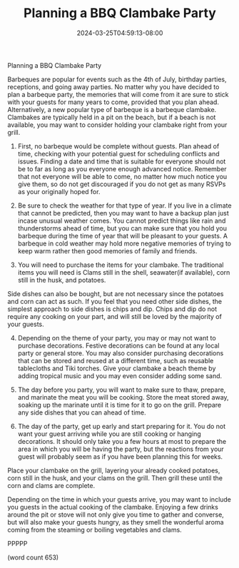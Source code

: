 ﻿---
title: "Planning a BBQ Clambake Party"
date: 2024-03-25T04:59:13-08:00
description: "BBQs txt Tips for Web Success"
featured_image: "/images/BBQs txt.jpg"
tags: ["BBQs txt"]
---

Planning a BBQ Clambake Party

Barbeques are popular for events such as the 4th of July, birthday parties, receptions, and going away parties. No matter why you have decided to plan a barbeque party, the memories that will come from it are sure to stick with your guests for many years to come, provided that you plan ahead. Alternatively, a new popular type of barbeque is a barbeque clambake. Clambakes are typically held in a pit on the beach, but if a beach is not available, you may want to consider holding your clambake right from your grill.

1) First, no barbeque would be complete without guests. Plan ahead of time, checking with your potential guest for scheduling conflicts and issues. Finding a date and time that is suitable for everyone should not be to far as long as you everyone enough advanced notice. Remember that not everyone will be able to come, no matter how much notice you give them, so do not get discouraged if you do not get as many RSVPs as your originally hoped for.

2) Be sure to check the weather for that type of year. If you live in a climate that cannot be predicted, then you may want to have a backup plan just incase unusual weather comes. You cannot predict things like rain and thunderstorms ahead of time, but you can make sure that you hold you barbeque during the time of year that will be pleasant to your guests. A barbeque in cold weather may hold more negative memories of trying to keep warm rather then good memories of family and friends.

3) You will need to purchase the items for your clambake. The traditional items you will need is Clams still in the shell, seawater(if available), corn still in the husk, and potatoes. 

Side dishes can also be bought, but are not necessary since the potatoes and corn can act as such. If you feel that you need other side dishes, the simplest approach to side dishes is chips and dip. Chips and dip do not require any cooking on your part, and will still be loved by the majority of your guests.

4) Depending on the theme of your party, you may or may not want to purchase decorations. Festive decorations can be found at any local party or general store. You may also consider purchasing decorations that can be stored and reused at a different time, such as reusable tablecloths and Tiki torches. Give your clambake a beach theme by adding tropical music and you may even consider adding some sand.

5) The day before you party, you will want to make sure to thaw, prepare, and marinate the meat you will be cooking. Store the meat stored away, soaking up the marinate until it is time for it to go on the grill. Prepare any side dishes that you can ahead of time.

6) The day of the party, get up early and start preparing for it. You do not want your guest arriving while you are still cooking or hanging decorations. It should only take you a few hours at most to prepare the area in which you will be having the party, but the reactions from your guest will probably seem as if you have been planning this for weeks. 

Place your clambake on the grill, layering your already cooked potatoes, corn still in the husk, and your clams on the grill. Then grill these until the corn and clams are complete. 

Depending on the time in which your guests arrive, you may want to include you guests in the actual cooking of the clambake. Enjoying a few drinks around the pit or stove will not only give you time to gather and converse, but will also make your guests hungry, as they smell the wonderful aroma coming from the steaming or boiling vegetables and clams.


PPPPP

(word count 653)




